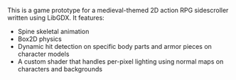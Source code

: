 This is a game prototype for a medieval-themed 2D action RPG sidescroller written using LibGDX. It features:
* Spine skeletal animation
* Box2D physics
* Dynamic hit detection on specific body parts and armor pieces on character models
* A custom shader that handles per-pixel lighting using normal maps on characters and backgrounds
